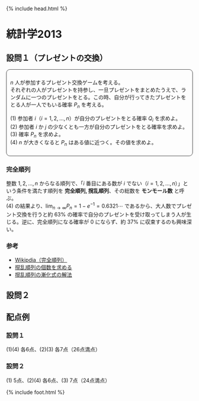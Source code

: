 {% include head.html %}

# 統計学2013

## 設問１（プレゼントの交換）
<div style="padding: 10px; margin-bottom: 10px; border: 1px solid #333333; border-radius: 10px;">

$n$ 人が参加するプレゼント交換ゲームを考える。  
それぞれの人がプレゼントを持参し、一旦プレゼントをまとめたうえで、ランダムに一つのプレゼントをとる。この時、自分が行ってきたプレゼントをとる人が一人でもいる確率 $P_n$ を考える。

(1) 参加者 $i$（$i=1,2,\dots,n$）が自分のプレゼントをとる確率 $Q_i$ を求めよ。  
(2) 参加者 $i$ か $j$ の少なくとも一方が自分のプレゼントをとる確率を求めよ。  
(3) 確率 $P_n$ を求めよ。  
(4) $n$ が大きくなると $P_n$ はある値に近つく。その値を求めよ。

</div>

### 完全順列
整数 $1,2,\dots,n$ からなる順列で、「$i$ 番目にある数が $i$ でない（$i=1,2,\dots,n）$」という条件を満たす順列を **完全順列, 撹乱順列**、その総数を **モンモール数** と呼ぶ。   
(4) の結果より、$\lim_{n\rightarrow\infty}P_n = 1 - e^{-1} = 0.6321\cdots$ であるから、大人数でプレゼント交換を行うと約 63% の確率で自分のプレゼントを受け取ってしまう人が生じる。逆に、完全順列になる確率が $0$ にならず、約 37% に収束するのも興味深い。

### 参考
- [Wikipdia（完全順列）](https://ja.wikipedia.org/wiki/完全順列)
- [撹乱順列の個数を求める](https://manabitimes.jp/math/612)
- [撹乱順列の漸化式の解法](https://manabitimes.jp/math/835)

## 設問２

## 配点例
### 設問１
(1)(4) 各6点、(2)(3) 各7点（26点満点）

### 設問２
(1) 5点、(2)(4) 各6点、(3) 7点（24点満点）

{% include foot.html %}